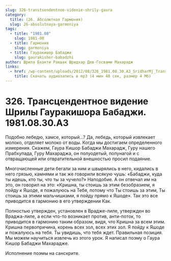 ```yaml
---
slug: 326-transtsendentnoe-videnie-shrily-gaura
category:
  title: (26. Абсолютная Гармония)
  slug: 26-absolutnaya-garmoniya
tags:
  - title: "1981.08"
    slug: 1981-08
  - title: Гармония
    slug: garmoniya
  - title: Гауракишор Бабаджи
    slug: gaurakishor-babadzhi
author: Шрила Бхакти Ракшак Шридхар Дев-Госвами Махарадж
links:
  - href: /wp-content/uploads/2012/08/326_1981.08.30.A3_SridharMj_Transcendentnoe_videnie_Shrily_Gaurakishora_Babaji.mp3
    title: Скачать аудиозапись в mp3 (4 мин 48 сек, размер 4 Мб)
---
```


# 326. Трансцендентное видение Шрилы Гауракишора Бабаджи. 1981.08.30.A3

Подобно лебедю, хамсе, который…? Да, лебедь, который извлекает молоко, отделяет молоко от воды. Когда мы достигаем определенного измерения. Скажем, Гаура Кишор Бабаджи Махарадж, Гуру нашего Прабхупада, Гуру Махараджа, он полуодетый, полунагой и с отвращающей или отвратительной внешностью просил подаяние.

Многочисленные дети бегали за ним и швырялись в него, кидались в него грязью, камнями и так же говорили всякую чушь: «Бабаджи, куда ты идешь, кто ты, что ты за чучело?» Наподобие. А он отвечал им на это, он говорил на это: «Кришна, ты стоишь за этим безобразием, я пойду к Яшоде, я пожалуюсь на Тебя, потому что Ты стоишь за этим, Ты стоишь за этими мальчишками, я пойду прямо к Яшоде». Так это все приводится в гармонию в его утверждении Как.

Полностью утвержден, установлен в Врадже-лиле, утвержден во Враджа-лиле, а если что-то возникает против, анти-поток, то приводится в гармонию таким образом, видя, что Кришна за всем этим. Кришна первопричина, корень всех зол, всех этих зол. Я пойду к Яшоде и пожалуюсь на тебя. Ты увидишь, что тебя ждет. Правильная позиция. Мы можем научиться извлечь из этого урок. Я написал поэму о Гаура Кишор Бабаджи Махарадже.

Исполнение поэмы на санскрите.

